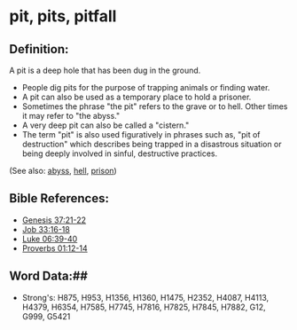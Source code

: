 # pit, pits, pitfall #

## Definition: ##

A pit is a deep hole that has been dug in the ground.

* People dig pits for the purpose of trapping animals or finding water.
* A pit can also be used as a temporary place to hold a prisoner.
* Sometimes the phrase "the pit" refers to the grave or to hell. Other times it may refer to "the abyss."
* A very deep pit can also be called a "cistern."
* The term "pit" is also used figuratively in phrases such as, "pit of destruction" which describes being trapped in a disastrous situation or being deeply involved in sinful, destructive practices.

(See also: [abyss](abyss.md), [hell](../kt/hell.md), [prison](prison.md))

## Bible References: ##

* [Genesis 37:21-22](rc://en/tn/help/gen/37/21)
* [Job 33:16-18](rc://en/tn/help/job/33/16)
* [Luke 06:39-40](rc://en/tn/help/luk/06/39)
* [Proverbs 01:12-14](rc://en/tn/help/pro/01/12)

## Word Data:##

* Strong's: H875, H953, H1356, H1360, H1475, H2352, H4087, H4113, H4379, H6354, H7585, H7745, H7816, H7825, H7845, H7882, G12, G999, G5421
